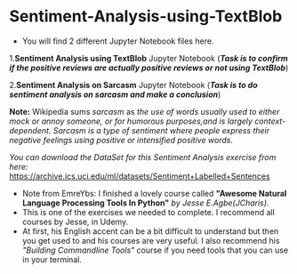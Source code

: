 # Sentiment-Analysis-using-TextBlob

- You will find 2 different Jupyter Notebook files here.

1.**Sentiment Analysis using TextBlob** Jupyter Notebook
(_**Task is to confirm if the positive reviews are actually positive reviews or not using TextBlob**_)

2.**Sentiment Analysis on Sarcasm** Jupyter Notebook
(_**Task is to do sentiment analysis on sarcasm and make a conclusion**_)



 **Note:** Wikipedia sums *sarcasm* as *the use of words usually used to either mock or annoy someone, or for humorous purposes,and is largely context-dependent.*
 *Sarcasm is a type of sentiment where people express their negative feelings using positive or intensified positive words.*

*You can download the DataSet for this Sentiment Analysis exercise from here:*  https://archive.ics.uci.edu/ml/datasets/Sentiment+Labelled+Sentences

- Note from EmreYbs:  I finished a lovely course called **"Awesome Natural Language Processing Tools In Python"** *by Jesse E.Agbe(JCharis).*
- This is one of the exercises we needed to complete. I recommend all courses by Jesse, in Udemy. 
- At first, his English accent can be a bit difficult to understand but then you get used to and his courses are very useful. I also recommend his *"Building Commandline Tools"* course if you need tools that you can use in your terminal.
